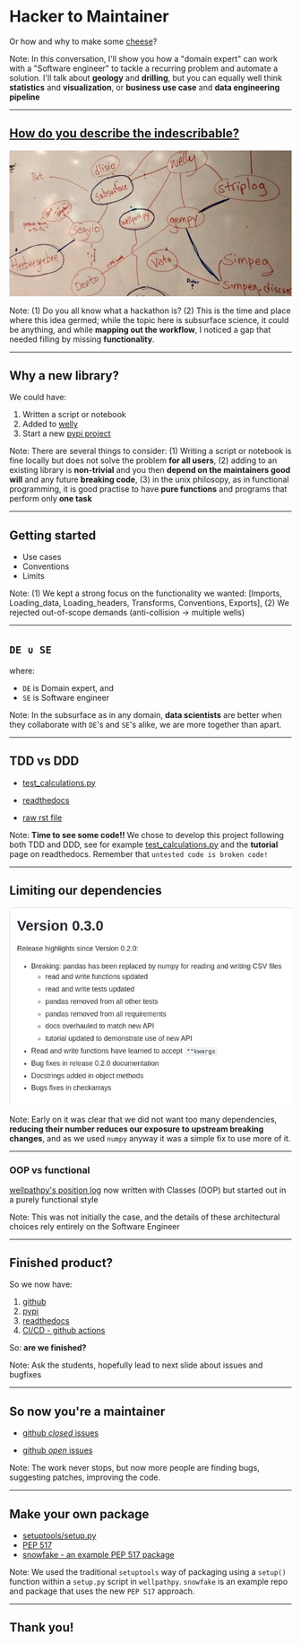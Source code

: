 # Hacker to Maintainer

Or how and why to make some [cheese](https://wiki.python.org/moin/CheeseShop)?

Note: In this conversation, I'll show you how a "domain expert" can work with a "Software engineer" to tackle a recurring problem and automate a solution. I'll talk about **geology** and **drilling**, but you can equally well think **statistics** and **visualization**, or **business use case** and **data engineering pipeline**

---

## [How do you describe the indescribable?](https://agilescientific.com/blog/2019/5/18/transform-happened)

![The hack map](./images/hack_idea_map.png)


Note: (1) Do you all know what a hackathon is? (2) This is the time and place where this idea germed; while the topic here is subsurface science, it could be anything, and while **mapping out the workflow**, I noticed a gap that needed filling by missing **functionality**.

---

## Why a new library?

We could have:
1. Written a script or notebook
2. Added to [welly](https://code.agilescientific.com/welly/)
3. Start a new [pypi project](https://pypi.org/project/wellpathpy/)

Note: There are several things to consider: (1) Writing a script or notebook is fine locally but does not solve the problem **for all users**, (2) adding to an existing library is **non-trivial** and you then **depend on the maintainers good will** and any future **breaking code**, (3) in the unix philosopy, as in functional programming, it is good practise to have **pure functions** and programs that perform only **one task**

---

## Getting started

- Use cases
- Conventions
- Limits

Note: (1) We kept a strong focus on the functionality we wanted: [Imports, Loading_data, Loading_headers, Transforms, Conventions, Exports], (2) We rejected out-of-scope demands (anti-collision -> multiple wells)

---

## `DE ∪ SE`

where:
- `DE` is Domain expert, and
- `SE` is Software engineer

Note: In the subsurface as in any domain, **data scientists** are better when they collaborate with `DE`'s and `SE`'s alike, we are more together than apart.

---

## TDD vs DDD

- [test_calculations.py](https://github.com/Zabamund/wellpathpy/blob/master/wellpathpy/test/test_calculations.py)

- [readthedocs](https://wellpathpy.readthedocs.io/en/latest/tutorial.html#wellpathpy-tutorial)

- [raw rst file](https://raw.githubusercontent.com/Zabamund/wellpathpy/master/docs/source/tutorial.rst)

Note: **Time to see some code!!** We chose to develop this project following both TDD and DDD, see for example [test_calculations.py](https://github.com/Zabamund/wellpathpy/blob/master/wellpathpy/test/test_calculations.py) and the **tutorial** page on readthedocs. Remember that `untested code is broken code!`

---

## Limiting our dependencies

![Dropping pandas](./images/drop_pandas.png)

Note: Early on it was clear that we did not want too many dependencies, **reducing their number reduces our exposure to upstream breaking changes**, and as we used `numpy` anyway it was a simple fix to use more of it.

----

### OOP vs functional

[wellpathpy's position log](https://github.com/Zabamund/wellpathpy/blob/master/wellpathpy/position_log.py) now written with Classes (OOP) but started out in a purely functional style

Note: This was not initially the case, and the details of these architectural choices rely entirely on the Software Engineer

---

## Finished product?

So we now have:

1. [github](https://github.com/Zabamund/wellpathpy/)
2. [pypi](https://pypi.org/project/wellpathpy/)
3. [readthedocs](https://wellpathpy.readthedocs.io/en/latest/)
4. [CI/CD - github actions](https://github.com/Zabamund/wellpathpy/tree/master/.github/workflows)

So: **are we finished?**

Note: Ask the students, hopefully lead to next slide about issues and bugfixes

---

## So now you're a maintainer

- [github *closed* issues](https://github.com/Zabamund/wellpathpy/issues?q=is%3Aissue+is%3Aclosed)

- [github *open* issues](https://github.com/Zabamund/wellpathpy/issues?q=is%3Aopen+is%3Aissue)

Note: The work never stops, but now more people are finding bugs, suggesting patches, improving the code.

----

## Make your own package

- [setuptools/setup.py](https://setuptools.pypa.io/en/latest/userguide/quickstart.html)
- [PEP 517](https://peps.python.org/pep-0517/)
- [snowfake - an example PEP 517 package](https://github.com/agilescientific/snowfake)

Note: We used the traditional `setuptools` way of packaging using a `setup()` function within a `setup.py` script in `wellpathpy`. `snowfake` is an example repo and package that uses the new `PEP 517` approach.

---

## Thank you!
